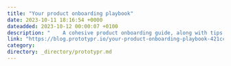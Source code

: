 ```yaml
---
title: "Your product onboarding playbook"
date: 2023-10-11 18:16:54 +0000
dateadded: 2023-10-12 00:00:07 +0100
description: "    A cohesive product onboarding guide, along with tips and best practices to nail it!  Continue reading on Prototypr »  "
link: "https://blog.prototypr.io/your-product-onboarding-playbook-421ccadbe25c?source=rss----eb297ea1161a---4"
category:
directory: _directory/prototypr.md
---
```

